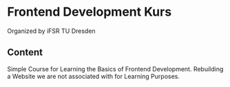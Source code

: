 # Frontend Development Kurs
Organized by iFSR TU Dresden

## Content
Simple Course for Learning the Basics of Frontend Development. Rebuilding a Website we are not associated with for Learning Purposes.